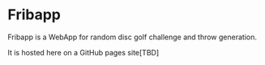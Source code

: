# Fribapp

Fribapp is a WebApp for random disc golf challenge and throw generation.

It is hosted here on a GitHub pages site[TBD]

